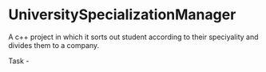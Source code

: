 # UniversitySpecializationManager
A  c++  project in which it sorts out student according to their speciyality and divides them to a company.

Task -

